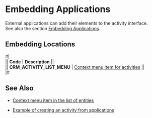 # Embedding Applications

External applications can add their elements to the activity interface.  
See also the section [Embedding Applications](../../../../widgets/index.md).

## Embedding Locations

#|  
|| **Code** | **Description** ||  
|| **CRM_ACTIVITY_LIST_MENU** | [Context menu item for activities](../../../../widgets/crm/index.md) ||  
|#

## See Also

- [Context menu item in the list of entities](../../../../widgets/crm/index.md)

- [Example of creating an activity from applications](./activity-app.md)